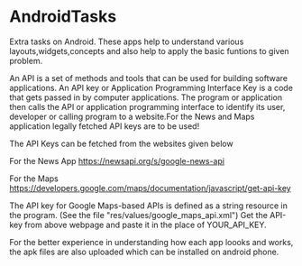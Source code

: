 # AndroidTasks
 Extra tasks on Android. These apps help to understand various layouts,widgets,concepts and also help to apply the basic funtions to given problem.

An API is a set of methods and tools that can be used for building software applications.
An API key or Application Programming Interface Key is a code that gets passed in by computer applications. The program or application then calls the API or application programming interface to identify its user, developer or calling program to a website.For the News and Maps application legally fetched API keys are to be used!

The API Keys can be fetched from the websites given below

For the News App
https://newsapi.org/s/google-news-api

For the Maps
https://developers.google.com/maps/documentation/javascript/get-api-key

The API key for Google Maps-based APIs is defined as a string resource in the program.
             (See the file "res/values/google_maps_api.xml")
Get the API-key from above webpage and paste it in the place of YOUR_API_KEY.
  
For the better experience in understanding how each app loooks and works, the apk files are also uploaded which can be installed on android phone.
